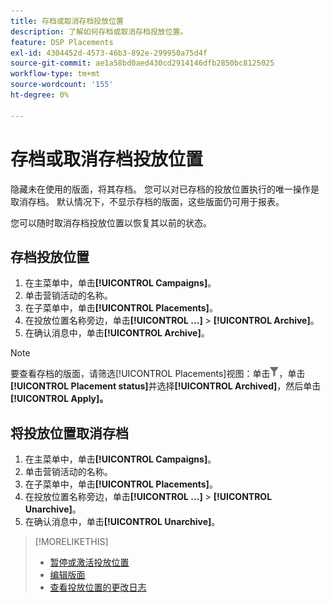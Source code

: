 ```yaml
---
title: 存档或取消存档投放位置
description: 了解如何存档或取消存档投放位置。
feature: DSP Placements
exl-id: 4304452d-4573-46b3-892e-299950a75d4f
source-git-commit: ae1a58bd0aed430cd2914146dfb2850bc8125025
workflow-type: tm+mt
source-wordcount: '155'
ht-degree: 0%

---
```


# 存档或取消存档投放位置

<!-- Some placements don't have this option. Clarify which placement types aren't eligible -- is it PG placements, or all placements using private inventory? And anything else?  -->

隐藏未在使用的版面，将其存档。 您可以对已存档的投放位置执行的唯一操作是取消存档。 默认情况下，不显示存档的版面，这些版面仍可用于报表。

您可以随时取消存档投放位置以恢复其以前的状态。

## 存档投放位置

1. 在主菜单中，单击&#x200B;**[!UICONTROL Campaigns]**。
1. 单击营销活动的名称。
1. 在子菜单中，单击&#x200B;**[!UICONTROL Placements]**。
1. 在投放位置名称旁边，单击&#x200B;**[!UICONTROL ...]** > **[!UICONTROL Archive]**。
1. 在确认消息中，单击&#x200B;**[!UICONTROL Archive]**。

>[!NOTE]
>
>要查看存档的版面，请筛选[!UICONTROL Placements]视图：单击![筛选按钮](/help/dsp/assets/filter.png)，单击&#x200B;**[!UICONTROL Placement status]**&#x200B;并选择&#x200B;**[!UICONTROL Archived]**，然后单击&#x200B;**[!UICONTROL Apply]。**

## 将投放位置取消存档

1. 在主菜单中，单击&#x200B;**[!UICONTROL Campaigns]**。
1. 单击营销活动的名称。
1. 在子菜单中，单击&#x200B;**[!UICONTROL Placements]**。
1. 在投放位置名称旁边，单击&#x200B;**[!UICONTROL ...]** > **[!UICONTROL Unarchive]**。
1. 在确认消息中，单击&#x200B;**[!UICONTROL Unarchive]**。

>[!MORELIKETHIS]
>
>* [暂停或激活投放位置](placement-pause-activate.md)
>* [编辑版面](placement-edit.md)
>* [查看投放位置的更改日志](placement-change-log.md)
